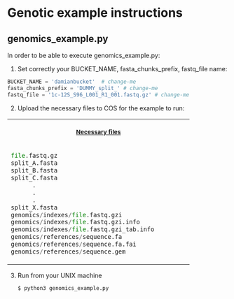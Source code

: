 Genotic example instructions
===================

genomics_example.py
-----------------------------------

In order to be able to execute genomics_example.py:

1. Set correctly your BUCKET_NAME, fasta_chunks_prefix, fastq_file name:

```python
BUCKET_NAME = 'damianbucket'  # change-me
fasta_chunks_prefix = 'DUMMY_split_' # change-me
fastq_file = '1c-12S_S96_L001_R1_001.fastq.gz' # change-me
```
2. Upload the necessary files to COS for the example to run:

<table>
<tr>
<th align="center">
<img width="400" height="1px">
<p> 
<small>
<a href=".md">Necessary files</a>
</small>
</tr>

<tr>
<td>

```python
file.fastq.gz
split_A.fasta
split_B.fasta
split_C.fasta
      .
      .
      .
split_X.fasta
genomics/indexes/file.fastq.gzi
genomics/indexes/file.fastq.gzi.info
genomics/indexes/file.fastq.gzi_tab.info
genomics/references/sequence.fa
genomics/references/sequence.fa.fai
genomics/references/sequence.gem
```
</td>
</tr>

</table>

3. Run from your UNIX machine

      ```bash
      $ python3 genomics_example.py
      ```
